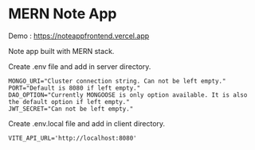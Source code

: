 # MERN Note App

Demo : https://noteappfrontend.vercel.app

Note app built with MERN stack.

Create .env file and add in server directory.

```
MONGO_URI="Cluster connection string. Can not be left empty."
PORT="Default is 8080 if left empty."
DAO_OPTION="Currently MONGOOSE is only option available. It is also the default option if left empty."
JWT_SECRET="Can not be left empty."
```

Create .env.local file and add in client directory.

```
VITE_API_URL='http://localhost:8080'
```
